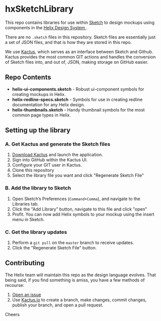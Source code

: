 # hxSketchLibrary

This repo contains libraries for use within [Sketch](https://www.sketchapp.com/) to design mockups using components in the [Helix Design System ](https://github.com/rackerlabs/helix-ui). 

There are no `.sketch` files in this repository. Sketch files are essentially just a set of JSON files, and that is how they are stored in this repo.

We use [Kactus](https://github.com/kactus-io/kactus), which serves as an interface between Sketch and Github.  Kactus provides the most common GIT actions and handles the conversion of Sketch files into, and out of, JSON, making storage on GitHub easier.

## Repo Contents

- **helix-ui-components.sketch** - Robust ui-component symbols for creating mockups in Helix.
- **helix-redline-specs.sketch** - Symbols for use in creating redline documentation for any Helix design.
- **helix-thumbnails.sketch** - Handy thumbnail symbols for the most common page types in Helix.

## Setting up the library

### A. Get Kactus and generate the Sketch files
1. [Download Kactus](https://kactus.io/) and launch the application.
2. Sign into GitHub within the Kactus UI.
3. Configure your GIT user in Kactus.
4. Clone this repository
5. Select the library file you want and click "Regenerate Sketch File"

### B. Add the library to Sketch
1. Open Sketch’s Preferences (`Command+Comma`), and navigate to the Libraries tab.
2. Click the "Add Library" button, navigate to this file and click "open"
3. Profit. You can now add Helix symbols to your mockup using the insert menu in Sketch.

### C. Get the library updates
1. Perform a `git pull` on the `master` branch to receive updates.
2. Click the "Regenerate Sketch File" button.

## Contributing

The Helix team will maintain this repo as the design language evolves. That being said, if you find something is amiss, you have a few methods of recourse:

1. [Open an issue](https://github.com/rackerlabs/hxSketchLibrary/issues/new)
2. Use [Kactus.io](http://www.kactus.io) to create a branch, make changes, commit changes, publish your branch, and open a pull request.

Cheers